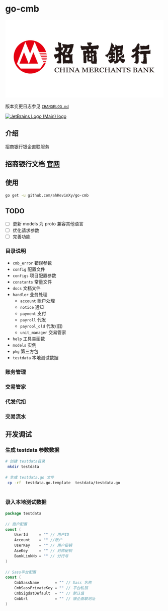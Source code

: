 # go-cmb


[![招商银行logo](./docs/static/img/cmb_logo.jpeg)](./docs/static/img/cmb_logo.jpeg)

版本变更日志参见 [`CHANGELOG.md`](CHANGELOG.md)


[![JetBrains Logo (Main) logo](https://resources.jetbrains.com/storage/products/company/brand/logos/jb_beam.svg "logo")](https://jb.gg/OpenSourceSupport)

## 介绍

招商银行银企直联服务

## 招商银行文档 [官网](https://openbiz.cmbchina.com/developer/UI/business/Index.aspx)


## 使用

```bash
go get -u github.com/ahKevinXy/go-cmb

```

## TODO 

- [ ] 更新 models 为 proto 兼容其他语言
- [ ] 优化请求参数
- [ ] 完善功能

### 目录说明

* `cmb_error` 错误参数
* `config`  配置文件
* `configs` 项目配置参数
* `constants` 常量文件
* `docs` 文档文件
* `handler` 业务处理
    * `account` 账户处理
    * `notice` 通知
    * `payment` 支付
    * `payroll` 代发
    * `payrool_old` 代发(旧)
    * `unit_manager` 交易管家
* `help` 工具类函数
* `models` 实例
* `pkg` 第三方包
* `testdata` 本地测试数据


### 账务管理

### 交易管家


### 代发代扣


### 交易流水


## 开发调试

### 生成 testdata 参数数据
```bash
# 创建 testdata目录
 mkdir testdata
 
# 生成 testdata.go 文件
 cp -rf  testdata.go.template  testdata/testdata.go
 
```

### 录入本地测试数据

```go
package testdata

// 商户配置
const (
	UserId     = "" // 用户ID
	Account    = "" //账户
	UserKey    = "" // 用户秘钥
	AseKey     = "" // 对称秘钥
	BankLinkNo = "" // 分行号
)

// Sass平台配置
const (
	CmbSassName       = "" // Sass 名称
	CmbSassPrivateKey = "" // 平台私钥
	CmbSigdatDefault  = "" // 默认值
	CmbUrl            = "" // 银企直联地址
)

```

